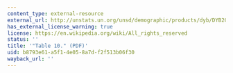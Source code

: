 ```yaml
---
content_type: external-resource
external_url: http://unstats.un.org/unsd/demographic/products/dyb/DYB2004/Table10.pdf
has_external_license_warning: true
license: https://en.wikipedia.org/wiki/All_rights_reserved
status: ''
title: '"Table 10." (PDF)'
uid: b8793e61-a5f1-4e05-8a7d-f2f513b06f30
wayback_url: ''
---
```

